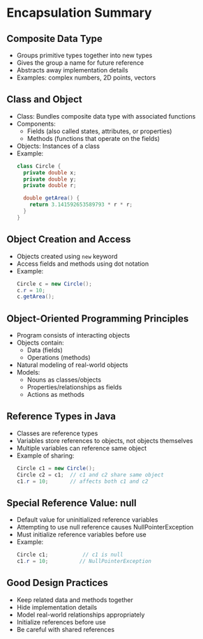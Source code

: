 # Encapsulation Summary

## Composite Data Type
- Groups primitive types together into new types
- Gives the group a name for future reference
- Abstracts away implementation details
- Examples: complex numbers, 2D points, vectors

## Class and Object
- Class: Bundles composite data type with associated functions
- Components:
    - Fields (also called states, attributes, or properties)
    - Methods (functions that operate on the fields)
- Objects: Instances of a class
- Example:
  ```java
  class Circle {
    private double x;
    private double y;
    private double r;

    double getArea() {
      return 3.141592653589793 * r * r;
    }
  }
  ```

## Object Creation and Access
- Objects created using `new` keyword
- Access fields and methods using dot notation
- Example:
  ```java
  Circle c = new Circle();
  c.r = 10;
  c.getArea();
  ```

## Object-Oriented Programming Principles
- Program consists of interacting objects
- Objects contain:
    - Data (fields)
    - Operations (methods)
- Natural modeling of real-world objects
- Models:
    - Nouns as classes/objects
    - Properties/relationships as fields
    - Actions as methods

## Reference Types in Java
- Classes are reference types
- Variables store references to objects, not objects themselves
- Multiple variables can reference same object
- Example of sharing:
  ```java
  Circle c1 = new Circle();
  Circle c2 = c1;  // c1 and c2 share same object
  c1.r = 10;       // affects both c1 and c2
  ```

## Special Reference Value: null
- Default value for uninitialized reference variables
- Attempting to use null reference causes NullPointerException
- Must initialize reference variables before use
- Example:
  ```java
  Circle c1;           // c1 is null
  c1.r = 10;          // NullPointerException
  ```

## Good Design Practices
- Keep related data and methods together
- Hide implementation details
- Model real-world relationships appropriately
- Initialize references before use
- Be careful with shared references
